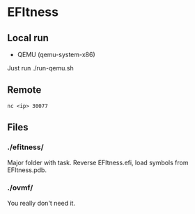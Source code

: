 # EFItness

## Local run

* QEMU (qemu-system-x86)

Just run ./run-qemu.sh

## Remote

```
nc <ip> 30077
```

## Files

### ./efitness/

Major folder with task.
Reverse EFItness.efi, load symbols from EFItness.pdb.

### ./ovmf/

You really don't need it.